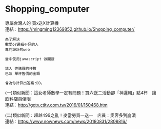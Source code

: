 # Shopping_computer
專屬台灣人的 買x送X計算機<br>
連結：https://mingming12369852.github.io/Shopping_computer/

```
為了解決
數學or邏輯不好的人
專門設計的web

當中使用javascript 做開發

填入 你購買的杯數
已及 單杯售價的金額

會為你計算出答案:DD，
```

(一)類似新聞：這女老師數學一定有問題！買六送二活動卻「神邏輯」點4杯　讓飲料店員傻眼<br>
連結：http://gotv.ctitv.com.tw/2016/01/150468.htm

(二)類似新聞：超越499之亂！麥當勞買一送一　店員：奧客多到崩潰<br>
連結：https://www.nownews.com/news/20180831/2808816/

